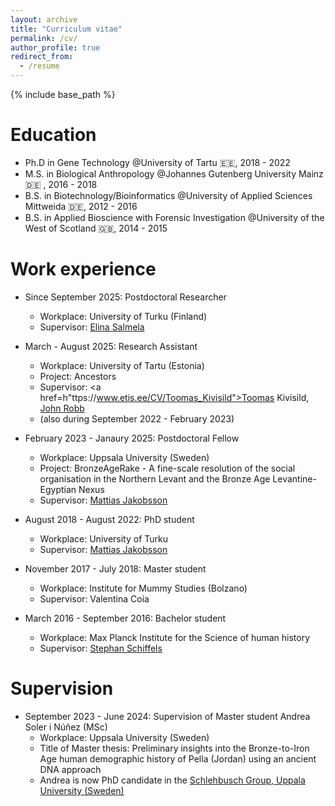 ```yaml
---
layout: archive
title: "Curriculum vitae"
permalink: /cv/
author_profile: true
redirect_from:
  - /resume
---
```


{% include base_path %}

Education
======
* Ph.D in Gene Technology @University of Tartu 🇪🇪, 2018 - 2022
* M.S. in Biological Anthropology @Johannes Gutenberg University Mainz 🇩🇪 , 2016 - 2018 
* B.S. in Biotechnology/Bioinformatics @University of Applied Sciences Mittweida 🇩🇪, 2012 - 2016
* B.S. in Applied Bioscience with Forensic Investigation @University of the West of Scotland 🇬🇧, 2014 - 2015

Work experience
======
* Since September 2025: Postdoctoral Researcher
  * Workplace: University of Turku (Finland)
  * Supervisor: <a href="https://elinasalmela.fi/">Elina Salmela</a> 

* March - August 2025: Research Assistant
  * Workplace: University of Tartu (Estonia)
  * Project: Ancestors
  * Supervisor: <a href=h"ttps://www.etis.ee/CV/Toomas_Kivisild">Toomas Kivisild<a/>, <a href="https://www.arch.cam.ac.uk/directory/jer39">John Robb<a/>
  * (also during September 2022 - February 2023)

* February 2023 - Janaury 2025: Postdoctoral Fellow
  * Workplace: Uppsala University (Sweden)
  * Project: BronzeAgeRake -  A fine-scale resolution of the social organisation in the Northern Levant and the Bronze Age Levantine-Egyptian Nexus
  * Supervisor: <a href="https://jakobssonlab.iob.uu.se/">Mattias Jakobsson</a>

* August 2018 - August 2022: PhD student
  * Workplace: University of Turku
  * Supervisor: <a href="https://jakobssonlab.iob.uu.se/">Mattias Jakobsson</a>

* November 2017 - July 2018: Master student
  * Workplace: Institute for Mummy Studies (Bolzano)
  * Supervisor: Valentina Coia

* March 2016 - September 2016: Bachelor student
  * Workplace: Max Planck Institute for the Science of human history
  * Supervisor: <a href="https://www.stephanschiffels.de/">Stephan Schiffels<a/>

Supervision
======
* September 2023 - June 2024: Supervision of Master student Andrea Soler i Núñez (MSc) 
  * Workplace: Uppsala University (Sweden)
  * Title of Master thesis: Preliminary insights into the Bronze-to-Iron Age human demographic history of Pella (Jordan) using an ancient DNA approach
  * Andrea is now PhD candidate in the <a href="https://i-am-an-african.net/">Schlehbusch Group, Uppala University (Sweden)</a>
